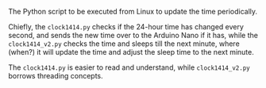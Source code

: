 The Python script to be executed from Linux to update the time periodically.

Chiefly, the `clock1414.py` checks if the 24-hour time has changed every second, and sends the new time over to the Arduino Nano if it has, while the `clock1414_v2.py` checks the time and sleeps till the next minute, where (when?) it will update the time and adjust the sleep time to the next minute. 

The `clock1414.py` is easier to read and understand, while `clock1414_v2.py` borrows threading concepts.
